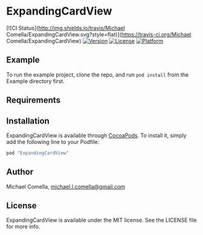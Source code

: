 # ExpandingCardView

[![CI Status](http://img.shields.io/travis/Michael Comella/ExpandingCardView.svg?style=flat)](https://travis-ci.org/Michael Comella/ExpandingCardView)
[![Version](https://img.shields.io/cocoapods/v/ExpandingCardView.svg?style=flat)](http://cocoapods.org/pods/ExpandingCardView)
[![License](https://img.shields.io/cocoapods/l/ExpandingCardView.svg?style=flat)](http://cocoapods.org/pods/ExpandingCardView)
[![Platform](https://img.shields.io/cocoapods/p/ExpandingCardView.svg?style=flat)](http://cocoapods.org/pods/ExpandingCardView)

## Example

To run the example project, clone the repo, and run `pod install` from the Example directory first.

## Requirements

## Installation

ExpandingCardView is available through [CocoaPods](http://cocoapods.org). To install
it, simply add the following line to your Podfile:

```ruby
pod "ExpandingCardView"
```

## Author

Michael Comella, michael.l.comella@gmail.com

## License

ExpandingCardView is available under the MIT license. See the LICENSE file for more info.
